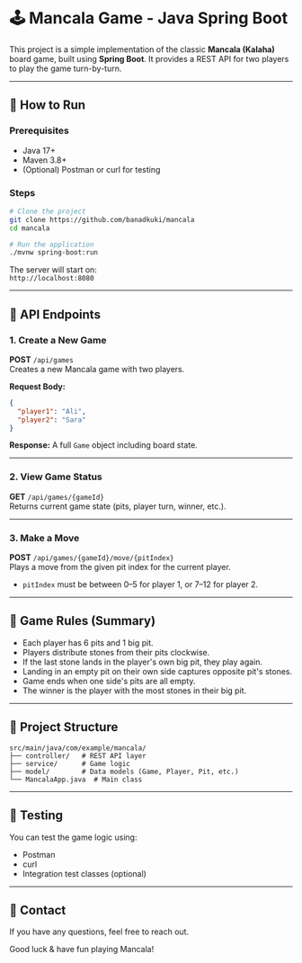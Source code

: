 
# 🕹 Mancala Game - Java Spring Boot

This project is a simple implementation of the classic **Mancala (Kalaha)** board game, built using **Spring Boot**. It provides a REST API for two players to play the game turn-by-turn.

---

## 🚀 How to Run

### Prerequisites
- Java 17+
- Maven 3.8+
- (Optional) Postman or curl for testing

### Steps

```bash
# Clone the project
git clone https://github.com/banadkuki/mancala
cd mancala

# Run the application
./mvnw spring-boot:run
```

The server will start on:  
`http://localhost:8080`

---

## 🔗 API Endpoints

### 1. Create a New Game

**POST** `/api/games`  
Creates a new Mancala game with two players.

**Request Body:**
```json
{
  "player1": "Ali",
  "player2": "Sara"
}
```

**Response:**
A full `Game` object including board state.

---

### 2. View Game Status

**GET** `/api/games/{gameId}`  
Returns current game state (pits, player turn, winner, etc.).

---

### 3. Make a Move

**POST** `/api/games/{gameId}/move/{pitIndex}`  
Plays a move from the given pit index for the current player.

- `pitIndex` must be between 0–5 for player 1, or 7–12 for player 2.

---

## 🧠 Game Rules (Summary)

- Each player has 6 pits and 1 big pit.
- Players distribute stones from their pits clockwise.
- If the last stone lands in the player's own big pit, they play again.
- Landing in an empty pit on their own side captures opposite pit's stones.
- Game ends when one side's pits are all empty.
- The winner is the player with the most stones in their big pit.

---

## 📂 Project Structure

```
src/main/java/com/example/mancala/
├── controller/   # REST API layer
├── service/      # Game logic
├── model/        # Data models (Game, Player, Pit, etc.)
└── MancalaApp.java  # Main class
```

---

## 🧪 Testing

You can test the game logic using:
- Postman
- curl
- Integration test classes (optional)

---

## 🤝 Contact

If you have any questions, feel free to reach out.

Good luck & have fun playing Mancala!
